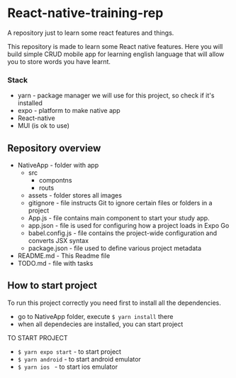 # React-native-training-rep
A repository just to learn some react features and things.

This repository is made to learn some React native features. Here you will build simple CRUD mobile app for learning english language that will allow you to store words you have learnt.

### Stack
- yarn - package manager we will use for this project, so check if it's installed
- expo - platform to make native app
- React-native
- MUI (is ok to use)

## Repository overview
- NativeApp - folder with app
	- src
		- compontns
		- routs
	- assets - folder stores all images
	- gitignore - file instructs Git to ignore certain files or folders in a project
	- App.js - file contains main component to start your study app.
	- app.json - file is used for configuring how a project loads in Expo Go
	- babel.config.js - file contains the project-wide configuration and converts JSX syntax
	- package.json - file used to define various project metadata
- README.md - This Readme file
- TODO.md - file with tasks 


## How to start project
To run this project correctly you need first to install all the dependencies.
- go to NativeApp folder, execute <code>$ yarn install</code> there
- when all dependecies are installed, you can start project

TO START PROJECT
- <code>$ yarn expo start</code> - to start project
- <code>$ yarn android</code> - to start android emulator
- <code>$ yarn ios </code> - to start ios emulator 
